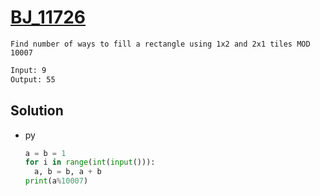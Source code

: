 # [BJ_11726](https://acmicpc.net/problem/11726)

```en
Find number of ways to fill a rectangle using 1x2 and 2x1 tiles MOD 10007
```

```txt
Input: 9
Output: 55
```

## Solution

* py

  ```py
  a = b = 1
  for i in range(int(input())):
    a, b = b, a + b
  print(a%10007)
  ```
